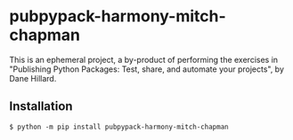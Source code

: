 # pubpypack-harmony-mitch-chapman

This is an ephemeral project, a by-product of performing the exercises in
"Publishing Python Packages: Test, share, and automate your projects", by
Dane Hillard.

## Installation

```shell
$ python -m pip install pubpypack-harmony-mitch-chapman
```
